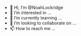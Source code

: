 - 👋 Hi, I’m @NoahLockridge
- 👀 I’m interested in ...
- 🌱 I’m currently learning ...
- 💞️ I’m looking to collaborate on ...
- 📫 How to reach me ...

<!---
NoahLockridge/NoahLockridge is a ✨ special ✨ repository because its `README.md` (this file) appears on your GitHub profile.
You can click the Preview link to take a look at your changes.
--->
